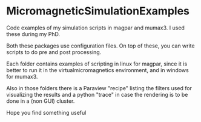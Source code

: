 # MicromagneticSimulationExamples
 Code examples of my simulation scripts in magpar and mumax3. I used these during my PhD.
 
 Both these packages use configuration files. On top of these, you can write scripts to do pre and post processing.
 
 Each folder contains examples of scripting in linux for magpar, since it is better to run it in the virtualmicromagnetics environment, and in windows for mumax3.
 
 Also in those folders there is a Paraview "recipe" listing the filters used for visualizing the results and a python "trace" in case the rendering is to be done in a (non GUI) cluster.
  
 Hope you find something useful